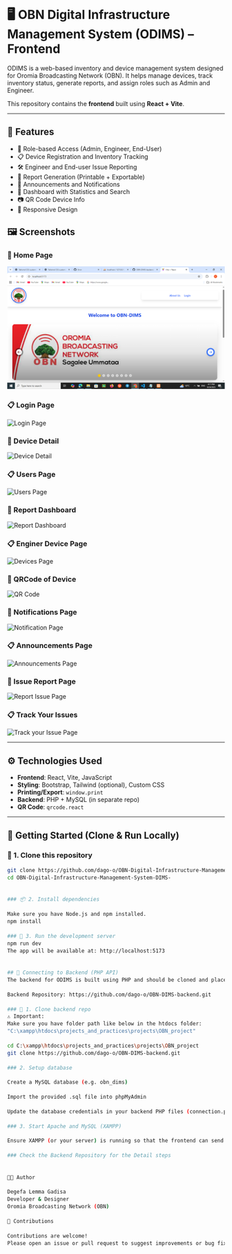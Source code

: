 # 🖥️ OBN Digital Infrastructure Management System (ODIMS) – Frontend

ODIMS is a web-based inventory and device management system designed for Oromia Broadcasting Network (OBN). It helps manage devices, track inventory status, generate reports, and assign roles such as Admin and Engineer.

This repository contains the **frontend** built using **React + Vite**.

---

## 📂 Features

- 🔐 Role-based Access (Admin, Engineer, End-User)
- 📋 Device Registration and Inventory Tracking
- 🛠️ Engineer and End-user Issue Reporting
- 🧾 Report Generation (Printable + Exportable)
- 📢 Announcements and Notifications
- 🎯 Dashboard with Statistics and Search
- 📷 QR Code Device Info
- 📱 Responsive Design
## 🖼️ Screenshots
### 🔧 Home Page
![Home Page](src/screenshots/homepage.png)

### 📋 Login Page
![Login Page](./screenshots/login.png)

### 🔧 Device Detail
![Device Detail](./screenshots/manipulatedev.png)

### 📋 Users Page
![Users Page](./screenshots/users.png)

### 🔧 Report Dashboard
![Report Dashboard](./screenshots/report.png)

### 📋 Enginer Device Page
![Devices Page](./screenshots/devineng.png)

### 🔧 QRCode of Device
![QR Code](./screenshots/qrcode.png)

### 🔧 Notifications Page
![Notification Page](./screenshots/notifications.png)

### 📋 Announcements Page
![Announcements Page](./screenshots/announccementas.png)

### 🔧 Issue Report Page
![Report Issue Page](./screenshots/issuereport.png)

### 📋 Track Your Issues
![Track your Issue Page](./screenshots/trackyourissue.png)


---

## ⚙️ Technologies Used

- **Frontend**: React, Vite, JavaScript
- **Styling**: Bootstrap, Tailwind (optional), Custom CSS
- **Printing/Export**: `window.print`
- **Backend**: PHP + MySQL (in separate repo)
- **QR Code**: `qrcode.react`

---

## 🚀 Getting Started (Clone & Run Locally)

### 📁 1. Clone this repository

```bash
git clone https://github.com/dago-o/OBN-Digital-Infrastructure-Management-System-DIMS-.git
cd OBN-Digital-Infrastructure-Management-System-DIMS-


### 📦 2. Install dependencies

Make sure you have Node.js and npm installed.
npm install

### 🏃 3. Run the development server
npm run dev
The app will be available at: http://localhost:5173


## 🔗 Connecting to Backend (PHP API)
The backend for ODIMS is built using PHP and should be cloned and placed in your server root (e.g. htdocs for XAMPP).

Backend Repository: https://github.com/dago-o/OBN-DIMS-backend.git

### 📁 1. Clone backend repo
⚠️ Important:
Make sure you have folder path like below in the htdocs folder:
"C:\xampp\htdocs\projects_and_practices\projects\OBN_project"

cd C:\xampp\htdocs\projects_and_practices\projects\OBN_project
git clone https://github.com/dago-o/OBN-DIMS-backend.git

### 2. Setup database

Create a MySQL database (e.g. obn_dims)

Import the provided .sql file into phpMyAdmin

Update the database credentials in your backend PHP files (connection.php or config.php)

### 3. Start Apache and MySQL (XAMPP)

Ensure XAMPP (or your server) is running so that the frontend can send requests to the backend.

### Check the Backend Repository for the Detail steps


👨‍💻 Author

Degefa Lemma Gadisa
Developer & Designer
Oromia Broadcasting Network (OBN)

🤝 Contributions

Contributions are welcome!
Please open an issue or pull request to suggest improvements or bug fixes.



